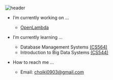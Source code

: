![header](https://capsule-render.vercel.app/api?type=rect&color=auto&height=200&section=header&text=KJ&fontSize=90)
- I’m currently working on ...
  - [OpenLambda](https://github.com/open-lambda/open-lambda/tree/s23)

- I’m currently learning ...
  - Database Management Systems [(CS564)](https://guide.wisc.edu/courses/comp_sci/#:~:text=564)
  - Introduction to Big Data Systems [(CS544)](https://tyler.caraza-harter.com/cs544/f23/syllabus.html)

- How to reach me ...
  - Email: choikj0903@gmail.com  
<!--
## 💻 Recent Projects
### 🍳[HomeCooked Neural Net](https://kwangjong.github.io/2022/07/09/homecooked-nn/) <a href ="https://hf.space/streamlit/kwangjong/homecooked-nn/+/"> <img class ="badge-right" alt="Demo" src ="https://img.shields.io/badge/%F0%9F%A4%97%20Demo-blue?&style=flat"></a>
- My attempt on building a neural network module from scratch.
- Implemented feed-forward network capable of regression and binary classification with an option to use SGD or Adam for optimization.
- Demo available on 🤗HuggingFace Space integreated with Streamlit!
-->

<!-- 
## 🛠 Skillsets
Techs I've used
-->

<!--
<img alt="Python" src ="https://img.shields.io/badge/Python-3776AB.svg?&style=flat&logo=Python&logoColor=white"/> <img alt="NumPy" src ="https://img.shields.io/badge/NumPy-013243.svg?&style=flat&logo=NumPy&logoColor=white"/> <img alt="TensorFlow" src ="https://img.shields.io/badge/TensorFlow-FF6F00.svg?&style=flat&logo=TensorFlow&logoColor=white"/> <img alt="PyTorch" src ="https://img.shields.io/badge/PyTorch-ee4c2c.svg?&style=flat&logo=PyTorch&logoColor=white"/> <!--python--> <br/>
<!--
<img alt="Javascript" src ="https://img.shields.io/badge/Javascript-F7DF1E.svg?&style=flat&logo=Javascript&logoColor=white"/> <img alt="HTML" src ="https://img.shields.io/badge/HTML-E34F26.svg?&style=flat&logo=HTML5&logoColor=white"/> <img alt="CSS" src ="https://img.shields.io/badge/CSS-1572B6.svg?&style=flat&logo=CSS3&logoColor=white"/> <img alt="React" src ="https://img.shields.io/badge/React-61DAFB.svg?&style=flat&logo=React&logoColor=white"/> <img alt="Jekyll" src ="https://img.shields.io/badge/Jekyll-CC0000.svg?&style=fflat&logo=Jekyll&logoColor=white"/> <!--web--> <br/> 

<!--- <img alt="Java" src ="https://img.shields.io/badge/Java-007396.svg?&style=flat&logo=Java&logoColor=white"/> <img alt="" src ="https://img.shields.io/badge/-A8B9CC.svg?&style=flat&logo=C&logoColor=white"/> --->


<!---
Kwangjong/Kwangjong is a ✨ special ✨ repository because its `README.md` (this file) appears on your GitHub profile.
You can click the Preview link to take a look at your changes.
--->
